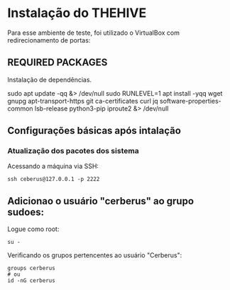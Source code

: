 # Instalação do THEHIVE
Para esse ambiente de teste, foi utilizado o VirtualBox com redirecionamento de portas:
## REQUIRED PACKAGES
Instalação de dependências.

  sudo apt update -qq  &> /dev/null
  sudo RUNLEVEL=1 apt install -yqq wget gnupg apt-transport-https git ca-certificates curl jq software-properties-common lsb-release python3-pip iproute2  &> /dev/null

## Configurações básicas após intalação
### Atualização dos pacotes dos sistema
Acessando a máquina via SSH:

    ssh ceberus@127.0.0.1 -p 2222
    
## Adicionao o usuário "cerberus" ao grupo sudoes:
Logue como root:

    su - 

Verificando os grupos pertencentes ao usuário "Cerberus":
    
    groups cerberus
    # ou
    id -nG cerberus
